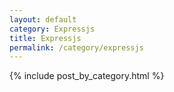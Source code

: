 ```yaml
---
layout: default
category: Expressjs
title: Expressjs
permalink: /category/expressjs
---
```


{% include post_by_category.html %}